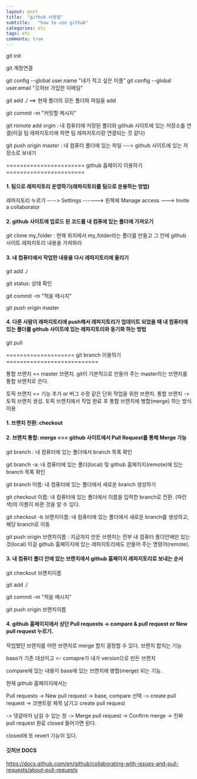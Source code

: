 ```yaml
---
layout: post
title:  "github 사용법"
subtitle:   "how to use github"
categories: etc
tags: etc
comments: true
---
```



git init

git 계정연결

git config --global user.name "내가 적고 싶은 이름"
git config --global user.email "깃허브 가입한 이메일"


git add ./   ==> 현재 폴더의 모든 폴더와 파일을 add

git commit -m "커밋할 메시지"

git romote add orgin <URL> :  내 컴퓨터에 저장된 폴더와 github 사이트에 있는 저장소를 연결(이걸 팀 레파지토리에 하면
팀 레파지토리랑 연결되는 것 같다)

git push origin master : 내 컴퓨터 폴더에 있는 파일 ---> github 사이트에 있는 저장소로 보내기


=======================  github 홈페이지 이용하기  =======================

####  1. 팀으로 레파지토리 운영하기(레파지토리를 팀으로 운용하는 방법)

레파지토리 누르기 ----> Settings ------> 왼쪽에 Manage access ---> Invite a collaborator


####  2. github 사이트에 업로드 된 코드를 내 컴퓨에 있는 폴더에 가져오기

git clone <URL> my_folder : 현재 위치에서 my_folder라는 폴더를 만들고 그 안에 github 사이트 레파지토리 내용을 가져와라

####  3. 내 컴퓨터에서 작업한 내용을 다시 레파지토리에 올리기

git add ./

git status: 상태 확인

git commit -m "적을 메시지"

git push origin master


#### 4. 다른 사람이 래파지토리에 push해서 레파지토리가 업데이트 되었을 때 내 컴퓨터에 있는 폴더를 github 사이트에 있는 레파지토리와 동기화 하는 방법

git pull


====================  git branch 이용하기 ===========================

통합 브랜치 == master 브랜치. git이 기본적으로 만들어 주는 master라는 브랜치를 통합 브랜치로 쓴다.

토픽 브랜치 == 기능 추가 or 버그 수정 같은 단위 작업을 위한 브랜치. 통합 브랜치 -> 토픽 브랜치 생성. 토픽 브랜치에서 작업
완료 후 통합 브랜치에 병합(merge) 하는 방식 이용


####  1. 브랜치 전환: checkout

####  2. 브랜치 통합: merge === github 사이트에서 Pull Request를 통해 Merge 가능

git branch : 내 컴퓨터에 있는 폴더에서 branch 목록 확인

git branch -a: 내 컴퓨터에 있는 폴더(local) 및 github 홈페이지(remote)에 있는 branch 목록 확인

git branch 이름: 내 컴퓨터에 있는 폴더에서 새로운 branch 생성하기

git checkout 이름: 내 컴퓨터에 있는 폴더에서 이름을 입력한 branch로 전환. (파란색)의 이름이 바뀐 것을 알 수 있다.

git checkout -b 브랜치이름: 내 컴퓨터에 있는 폴더에서 새로운 branch를 생성하고, 해당 branch로 이동

git push origin 브랜치이름 : 지금까지 만든 브랜치는 전부 내 컴퓨터 폴더안에만 있는 것(local) 이걸 github 홈페이지에 있는
레파지토리에도 만들어 주는 명령어(remote).


####  3. 내 컴퓨터 폴더 안에 있는 브랜치에서 github 홈페이지 레파지토리로 보내는 순서

git checkout 브랜치이름

git add ./

git commit -m "적을 메시지"

git push origin 브랜치이름


####  4. github 홈페이지에서 상단 Pull requests -> compare & pull request or New pull request 누르기.

작업했던 브랜치를 어떤 브랜치로 merge 할지 결정할 수 있다. 브랜치 합치는 기능

base가 기존 대상이고 <- comapre가 내가 version으로 만든 브랜치

compare에 있는 내용이 base에 있는 브랜치에 병합(merge) 되는 기능.


현재  github 홈페이지에서는

Pull requests -> New pull request -> base, compare 선택 -> create pull request -> 코맨트랑 제목 남기고 create pull request

-> 댓글마저 남길 수 있는 창 -> Merge pull request -> Confirm merge -> 진짜 pull request 완료 closed 들어가면 된다.

closed에 또 revert 기능이 있다.





####  깃허브 DOCS


https://docs.github.com/en/github/collaborating-with-issues-and-pull-requests/about-pull-requests
